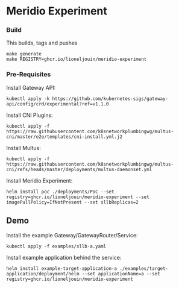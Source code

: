 # Meridio Experiment

### Build

This builds, tags and pushes
```
make generate
make REGISTRY=ghcr.io/lioneljouin/meridio-experiment
```

### Pre-Requisites

Install Gateway API:
```
kubectl apply -k https://github.com/kubernetes-sigs/gateway-api/config/crd/experimental?ref=v1.1.0
```

Install CNI Plugins:
```
kubectl apply -f https://raw.githubusercontent.com/k8snetworkplumbingwg/multus-cni/master/e2e/templates/cni-install.yml.j2
```

Install Multus:
```
kubectl apply -f https://raw.githubusercontent.com/k8snetworkplumbingwg/multus-cni/refs/heads/master/deployments/multus-daemonset.yml
```

Install Meridio Experiment:
```
helm install poc ./deployments/PoC --set registry=ghcr.io/lioneljouin/meridio-experiment --set imagePullPolicy=IfNotPresent --set sllbReplicas=2
```

## Demo

Install the example Gateway/GatewayRouter/Service:
```
kubectl apply -f examples/sllb-a.yaml
```

Install example application behind the service:
```
helm install example-target-application-a ./examples/target-application/deployment/helm --set applicationName=a --set registry=ghcr.io/lioneljouin/meridio-experiment
```
